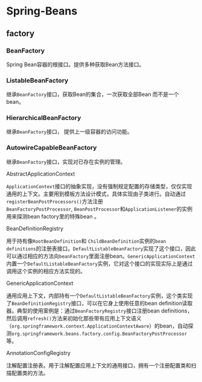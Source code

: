 # Spring-Beans

## factory

### BeanFactory

Spring Bean容器的根接口。提供多种获取Bean方法接口。

### ListableBeanFactory

继承`BeanFactory`接口，获取Bean的集合，一次获取全部Bean 而不是一个bean。

### HierarchicalBeanFactory

继承`BeanFactory`接口， 提供上一级容器的访问功能。

### AutowireCapableBeanFactory

继承`BeanFactory`接口，实现对已存在实例的管理。





AbstractApplicationContext

`ApplicationContext`接口的抽象实现，没有强制规定配置的存储类型，仅仅实现通用的上下文。主要用到模板方法设计模式，具体实现由子类进行。自动通过`registerBeanPostProcessors()`方法注册`BeanFactoryPostProcessor`, `BeanPostProcessor`和`ApplicationListener`的实例用来探测bean factory里的特殊bean 。

BeanDefinitionRegistry

用于持有像`RootBeanDefinition`和 `ChildBeanDefinition`实例的`bean definitions`的注册表接口。`DefaultListableBeanFactory`实现了这个接口，因此可以通过相应的方法向`beanFactory`里面注册bean。`GenericApplicationContext`内置一个`DefaultListableBeanFactory`实例，它对这个接口的实现实际上是通过调用这个实例的相应方法实现的。 

GenericApplicationContext

通用应用上下文，内部持有一个`DefaultListableBeanFactory`实例，这个类实现了`BeanDefinitionRegistry`接口，可以在它身上使用任意的bean definition读取器。典型的使用案例是：通过`BeanFactoryRegistry`接口注册bean definitions，然后调用`refresh()`方法来初始化那些带有应用上下文语义（`org.springframework.context.ApplicationContextAware`）的bean，自动探测`org.springframework.beans.factory.config.BeanFactoryPostProcessor`等。 

AnnotationConfigRegistry

注解配置注册表。用于注解配置应用上下文的通用接口，拥有一个注册配置类和扫描配置类的方法。 
